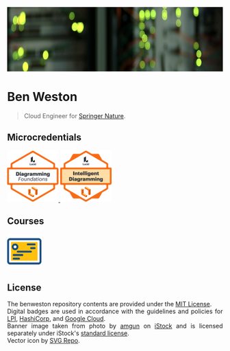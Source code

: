 <a href="https://github.com/benweston">
    <img src="./assets/banners/main-banner.png" alt="Ben Weston — Cloud & Software Engineering" width="1100" height="150" loading="lazy" />
</a>

# Ben Weston

<div align="justify">

> Cloud Engineer for [Springer Nature](https://www.linkedin.com/company/springernature/).    

</div>

## Microcredentials

<div align="left">
    <p align="left">
        <a href="https://www.credly.com/badges/852b1191-fc81-4328-b418-d54aa359f110/public_url">
            <img src="https://github.com/benweston/benweston/blob/main/assets/icons/diagramming-foundations.png" width="120" height="120" alt="Lucid Diagramming Foundations Icon" />
        </a>
        <a href="https://www.credly.com/badges/6f9a2d83-454f-4f94-92a3-27f4ab90105f/public_url">
            <img src="https://github.com/benweston/benweston/blob/main/assets/icons/intelligent-diagramming.png" width="120" height="120" alt="Lucid Intelligent Diagramming Icon" />
        </a>
    </p>
</div>

## Courses

<div align="left">
    <p align="left">
        <a href="https://github.com/benweston/benweston/blob/main/courses/courses.md">
            <img src="https://github.com/benweston/benweston/blob/main/assets/icons/courses.svg" width="80" height="80" alt="Courses Icon" />
        </a>
    </p>
</div>

## License

<div align="justify">

The benweston repository contents are provided under the [MIT License](https://github.com/benweston/benweston/blob/main/LICENSE).   
Digital badges are used in accordance with the guidelines and policies for [LPI](https://www.lpi.org/logos), [HashiCorp](https://www.hashicorp.com/certification), and [Google Cloud](https://cloud.google.com/certification/terms).   
Banner image taken from photo by [amgun](https://www.istockphoto.com/portfolio/amgun) on [iStock](https://www.istockphoto.com/photo/program-code-development-icon-on-a-digital-lcd-display-with-reflection-gm1500238408-521741043?clarity=false) and is licensed separately under iStock's [standard license](https://www.istockphoto.com/help/licenses).   
Vector icon by <a href="https://www.svgrepo.com" target="_blank">SVG Repo</a>.   

</div>
